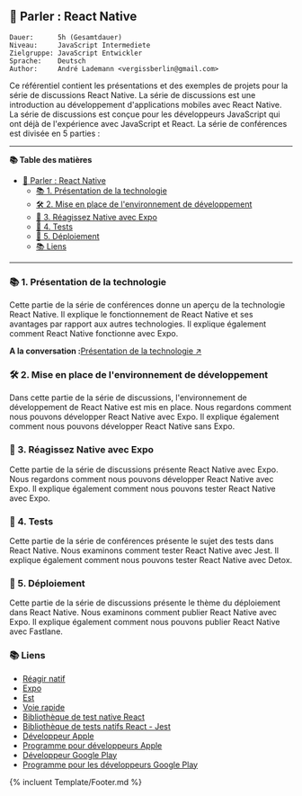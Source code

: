 ## 💬 Parler : React Native

```text
Dauer:      5h (Gesamtdauer)
Niveau:     JavaScript Intermediete
Zielgruppe: JavaScript Entwickler
Sprache:    Deutsch
Author:     André Lademann <vergissberlin@gmail.com>
```

Ce référentiel contient les présentations et des exemples de projets pour la série de discussions React Native. La série de discussions est une introduction au développement d'applications mobiles avec React Native. La série de discussions est conçue pour les développeurs JavaScript qui ont déjà de l'expérience avec JavaScript et React. La série de conférences est divisée en 5 parties :

* * *

**📚 Table des matières**

-   [💬 Parler : React Native](#-talk-react-native)
    -   [📚 1. Présentation de la technologie](#-1-technologie-überblick)
    -   [🛠 2. Mise en place de l'environnement de développement](#-2-einrichtung-der-entwicklungsumgebung)
    -   [📱 3. Réagissez Native avec Expo](#-3-react-native-mit-expo)
    -   [🧪 4. Tests](#-4-testing)
    -   [🚀 5. Déploiement](#-5-deployment)
    -   [📚 Liens](#-links)

* * *

### 📚 1. Présentation de la technologie

Cette partie de la série de conférences donne un aperçu de la technologie React Native. Il explique le fonctionnement de React Native et ses avantages par rapport aux autres technologies. Il explique également comment React Native fonctionne avec Expo.

**A la conversation :**[Présentation de la technologie ↗](./Talks/Talk_01_technology.md)

### 🛠 2. Mise en place de l'environnement de développement

Dans cette partie de la série de discussions, l'environnement de développement de React Native est mis en place. Nous regardons comment nous pouvons développer React Native avec Expo. Il explique également comment nous pouvons développer React Native sans Expo.

### 📱 3. Réagissez Native avec Expo

Cette partie de la série de discussions présente React Native avec Expo. Nous regardons comment nous pouvons développer React Native avec Expo. Il explique également comment nous pouvons tester React Native avec Expo.

### 🧪 4. Tests

Cette partie de la série de conférences présente le sujet des tests dans React Native. Nous examinons comment tester React Native avec Jest. Il explique également comment nous pouvons tester React Native avec Detox.

### 🚀 5. Déploiement

Cette partie de la série de discussions présente le thème du déploiement dans React Native. Nous examinons comment publier React Native avec Expo. Il explique également comment nous pouvons publier React Native avec Fastlane.

### 📚 Liens

-   [Réagir natif](https://reactnative.dev/)
-   [Expo](https://expo.io/)
-   [Est](https://jestjs.io/)
-   [Voie rapide](https://fastlane.tools/)
-   [Bibliothèque de test native React](https://callstack.github.io/react-native-testing-library/)
-   [Bibliothèque de tests natifs React - Jest](https://callstack.github.io/react-native-testing-library/docs/api-jest)
-   [Développeur Apple](https://developer.apple.com/)
-   [Programme pour développeurs Apple](https://developer.apple.com/programs/)
-   [Développeur Google Play](https://play.google.com/apps/publish/)
-   [Programme pour les développeurs Google Play](https://play.google.com/apps/publish/signup/)

{% incluent Template/Footer.md %}
